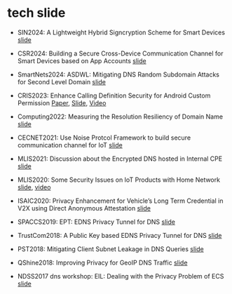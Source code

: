 # tech slide 

- SIN2024: A Lightweight Hybrid Signcryption Scheme for Smart Devices [slide](<sin2024/slide.pdf>)

- CSR2024: Building a Secure Cross-Device Communication Channel for Smart Devices based on App Accounts [slide](<csr2024/slide.pdf>)

- SmartNets2024: ASDWL: Mitigating DNS Random Subdomain Attacks for Second Level Domain [slide](<smartnets2024/slide.pdf>)

- CRIS2023: Enhance Calling Definition Security for Android Custom Permission [Paper](https://aircconline.com/csit/abstract/v13n8/csit130808.html), [Slide](<cris_slide_Enhance Calling Definition Security for Android Custom Permission.pdf>), [Video](https://www.youtube.com/watch?v=jmK8DdZ72Ow)

- Computing2022: Measuring the Resolution Resiliency of Domain Name [slide](<computing2022/slide.pdf>)

- CECNET2021: Use Noise Protcol Framework to build secure communication channel for IoT [slide](<cecnet2021/main.pdf>)

- MLIS2021: Discussion about the Encrypted DNS hosted in Internal CPE [slide](<mlis2021/main.pdf>)

- MLIS2020: Some Security Issues on IoT Products with Home Network [slide](<mlis2020/main.pdf>), [video](http://www.academicconf.com/video?confname=mlis2020)

- ISAIC2020: Privacy Enhancement for Vehicle’s Long Term Credential in V2X using Direct Anonymous Attestation [slide](<isaic2020/main.pdf>)

- SPACCS2019: EPT: EDNS Privacy Tunnel for DNS [slide](<spaccs2019/slide.pdf>)

- TrustCom2018: A Public Key based EDNS Privacy Tunnel for DNS [slide](<trustcom2018/slide.pdf>)

- PST2018: Mitigating Client Subnet Leakage in DNS Queries [slide](<pst2018/slide.pdf>)

- QShine2018: Improving Privacy for GeoIP DNS Traffic [slide](<qshine2018/slide.pdf>)

- NDSS2017 dns workshop: EIL: Dealing with the Privacy Problem of ECS [slide](<ndss2017_dns_workshop/slide.pdf>)
